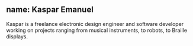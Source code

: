 name: Kaspar Emanuel
---
Kaspar is a freelance electronic design engineer and software developer working on projects ranging from musical instruments, to robots, to Braille displays.